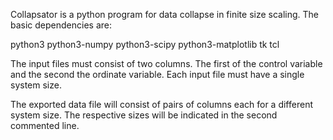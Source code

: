 Collapsator is a python program for data collapse in finite size scaling. The basic dependencies are:

python3
python3-numpy
python3-scipy
python3-matplotlib
tk
tcl

The input files must consist of two columns. The first of the control variable and the second the ordinate variable. Each input file must have a single system size.

The exported data file will consist of pairs of columns each for a different system size. The respective sizes will be indicated in the second commented line.

